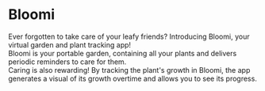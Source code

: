 # Bloomi
Ever forgotten to take care of your leafy friends? Introducing Bloomi, your virtual garden and plant tracking app!  
Bloomi is your portable garden, containing all your plants and delivers periodic reminders to care for them.  
Caring is also rewarding! By tracking the plant's growth in Bloomi, the app generates a visual of its growth overtime and allows you to see its progress.
